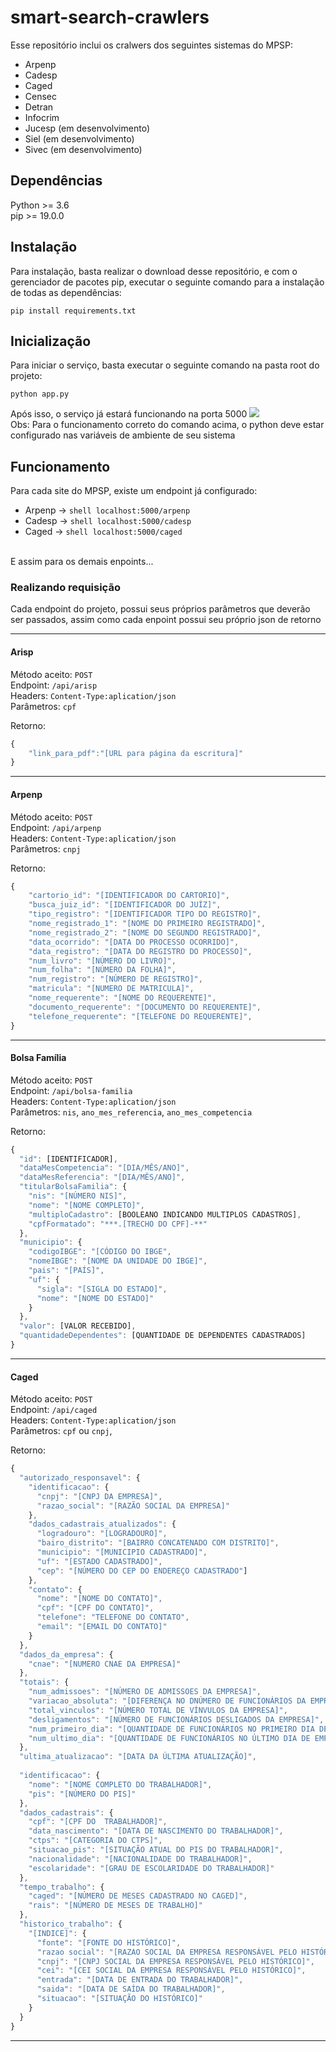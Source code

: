 # smart-search-crawlers

Esse repositório inclui os cralwers dos seguintes sistemas do MPSP:
 - Arpenp
 - Cadesp
 - Caged
 - Censec
 - Detran
 - Infocrim
 - Jucesp (em desenvolvimento)
 - Siel (em desenvolvimento)
 - Sivec (em desenvolvimento)
 
## Dependências
Python >= 3.6 <br>
pip >= 19.0.0

## Instalação
Para instalação, basta realizar o download desse repositório, e com o gerenciador de pacotes pip, executar o seguinte comando para a instalação de todas as dependências:
```shell
pip install requirements.txt
```
 
## Inicialização
Para iniciar o serviço, basta executar o seguinte comando na pasta root do projeto:
```shell
python app.py
```
Após isso, o serviço já estará funcionando na porta 5000
![](https://i.imgur.com/xwKKLIt.png)
<br>
Obs: Para o funcionamento correto do comando acima, o python deve estar configurado nas variáveis de ambiente de seu sistema

## Funcionamento
Para cada site do MPSP, existe um endpoint já configurado:
 - Arpenp -> ```shell localhost:5000/arpenp```
 - Cadesp -> ```shell localhost:5000/cadesp```
 - Caged -> ```shell localhost:5000/caged```
 <br> 
 E assim para os demais enpoints...
 
 ### Realizando requisição
Cada endpoint do projeto, possui seus próprios parâmetros que deverão ser passados, assim como cada enpoint possui seu próprio json de retorno

---
#### Arisp
Método aceito: ```POST``` <br>
Endpoint: ```/api/arisp``` <br>
Headers: ```Content-Type:aplication/json``` <br>
Parâmetros: ```cpf``` <br>

Retorno:
```javascript
{
    "link_para_pdf":"[URL para página da escritura]"
}
```

---


#### Arpenp
Método aceito: ```POST``` <br>
Endpoint: ```/api/arpenp``` <br>
Headers: ```Content-Type:aplication/json``` <br>
Parâmetros: ```cnpj``` <br>

Retorno:
```javascript
{
    "cartorio_id": "[IDENTIFICADOR DO CARTORIO]",
    "busca_juiz_id": "[IDENTIFICADOR DO JUÍZ]",
    "tipo_registro": "[IDENTIFICADOR TIPO DO REGISTRO]",
    "nome_registrado_1": "[NOME DO PRIMEIRO REGISTRADO]",
    "nome_registrado_2": "[NOME DO SEGUNDO REGISTRADO]",
    "data_ocorrido": "[DATA DO PROCESSO OCORRIDO]",
    "data_registro": "[DATA DO REGISTRO DO PROCESSO]",
    "num_livro": "[NÚMERO DO LIVRO]",
    "num_folha": "[NÚMERO DA FOLHA]",
    "num_registro": "[NÚMERO DE REGISTRO]",
    "matricula": "[NUMERO DE MATRICULA]",
    "nome_requerente": "[NOME DO REQUERENTE]",
    "documento_requerente": "[DOCUMENTO DO REQUERENTE]",
    "telefone_requerente": "[TELEFONE DO REQUERENTE]",
}
```


---

#### Bolsa Família
Método aceito: ```POST``` <br>
Endpoint: ```/api/bolsa-familia``` <br>
Headers: ```Content-Type:aplication/json``` <br>
Parâmetros: ```nis```, ```ano_mes_referencia```, ```ano_mes_competencia``` <br>

Retorno:
```javascript
{
  "id": [IDENTIFICADOR],
  "dataMesCompetencia": "[DIA/MÊS/ANO]",
  "dataMesReferencia": "[DIA/MÊS/ANO]",
  "titularBolsaFamilia": {
    "nis": "[NÚMERO NIS]",
    "nome": "[NOME COMPLETO]",
    "multiploCadastro": [BOOLEANO INDICANDO MULTIPLOS CADASTROS],
    "cpfFormatado": "***.[TRECHO DO CPF]-**"
  },
  "municipio": {
    "codigoIBGE": "[CÓDIGO DO IBGE",
    "nomeIBGE": "[NOME DA UNIDADE DO IBGE]",
    "pais": "[PAÍS]",
    "uf": {
      "sigla": "[SIGLA DO ESTADO]",
      "nome": "[NOME DO ESTADO]"
    }
  },
  "valor": [VALOR RECEBIDO],
  "quantidadeDependentes": [QUANTIDADE DE DEPENDENTES CADASTRADOS]
}

```

---


#### Caged
Método aceito: ```POST``` <br>
Endpoint: ```/api/caged``` <br>
Headers: ```Content-Type:aplication/json``` <br>
Parâmetros: ```cpf``` ou ```cnpj```, <br>

Retorno:
```javascript
{
  "autorizado_responsavel": {
    "identificacao": {
      "cnpj": "[CNPJ DA EMPRESA]",
      "razao_social": "[RAZÃO SOCIAL DA EMPRESA]"
    },
    "dados_cadastrais_atualizados": {
      "logradouro": "[LOGRADOURO]",
      "bairo_distrito": "[BAIRRO CONCATENADO COM DISTRITO]",
      "municipio": "[MUNICIPIO CADASTRADO]",
      "uf": "[ESTADO CADASTRADO]",
      "cep": "[NÚMERO DO CEP DO ENDEREÇO CADASTRADO"]
    },
    "contato": {
      "nome": "[NOME DO CONTATO]",
      "cpf": "[CPF DO CONTATO]",
      "telefone": "TELEFONE DO CONTATO",
      "email": "[EMAIL DO CONTATO]"
    }
  },
  "dados_da_empresa": {
    "cnae": "[NUMERO CNAE DA EMPRESA]"
  },
  "totais": {
    "num_admissoes": "[NÚMERO DE ADMISSOES DA EMPRESA]",
    "variacao_absoluta": "[DIFERENÇA NO DNÚMERO DE FUNCIONÁRIOS DA EMPRESA, DO ÚLTIMO DIA COM O PRIMEIRO DIA]",
    "total_vinculos": "[NÚMERO TOTAL DE VÍNVULOS DA EMPRESA]",
    "desligamentos": "[NÚMERO DE FUNCIONÁRIOS DESLIGADOS DA EMPRESA]",
    "num_primeiro_dia": "[QUANTIDADE DE FUNCIONÁRIOS NO PRIMEIRO DIA DE EMPRESA]",
    "num_ultimo_dia": "[QUANTIDADE DE FUNCIONÁRIOS NO ÚLTIMO DIA DE EMPRESA]"
  },
  "ultima_atualizacao": "[DATA DA ÚLTIMA ATUALIZAÇÃO]",
  
  "identificacao": {
    "nome": "[NOME COMPLETO DO TRABALHADOR]",
    "pis": "[NÚMERO DO PIS]"
  },
  "dados_cadastrais": {
    "cpf": "[CPF DO  TRABALHADOR]",
    "data_nascimento": "[DATA DE NASCIMENTO DO TRABALHADOR]",
    "ctps": "[CATEGORIA DO CTPS]",
    "situacao_pis": "[SITUAÇÃO ATUAL DO PIS DO TRABALHADOR]",
    "nacionalidade": "[NACIONALIDADE DO TRABALHADOR]",
    "escolaridade": "[GRAU DE ESCOLARIDADE DO TRABALHADOR]"
  },
  "tempo_trabalho": {
    "caged": "[NÚMERO DE MESES CADASTRADO NO CAGED]",
    "rais": "[NÚMERO DE MESES DE TRABALHO]"
  },
  "historico_trabalho": {
    "[INDICE]": {
      "fonte": "[FONTE DO HISTÓRICO]",
      "razao social": "[RAZAO SOCIAL DA EMPRESA RESPONSÁVEL PELO HISTÓRICO]",
      "cnpj": "[CNPJ SOCIAL DA EMPRESA RESPONSÁVEL PELO HISTÓRICO]",
      "cei": "[CEI SOCIAL DA EMPRESA RESPONSÁVEL PELO HISTÓRICO]",
      "entrada": "[DATA DE ENTRADA DO TRABALHADOR]",
      "saida": "[DATA DE SAÍDA DO TRABALHADOR]",
      "situacao": "[SITUAÇÃO DO HISTÓRICO]"
    }
  }
}

```

---
